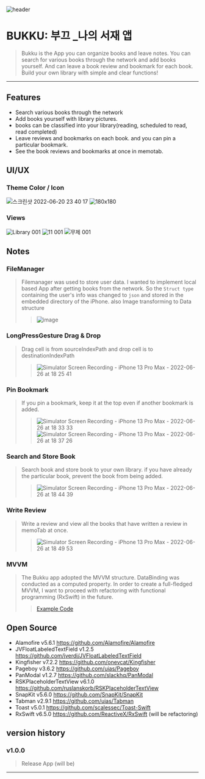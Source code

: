 ![header](https://capsule-render.vercel.app/api?type=soft&color=062C30&height=300&section=header&text=Bukku:%20부끄&fontSize=90&fontColor=FFFFFF)
# BUKKU: 부끄 _나의 서재 앱

> Bukku is the App you can organize books and leave notes. 
> You can search for various books through the network and add books yourself. 
> And can leave a book review and bookmark for each book. Build your own library with simple and clear functions!

---
## Features

- Search various books through the network
- Add books yourself with library pictures.
- books can be classified into your library(reading, scheduled to read, read completed)
- Leave reviews and bookmarks on each book. and you can pin a particular bookmark.
- See the book reviews and bookmarks at once in memotab.

## UI/UX
### Theme Color / Icon
![스크린샷 2022-06-20 23 40 17](https://user-images.githubusercontent.com/97531269/175806008-5065c54e-dc84-42f7-b797-afe77b5d18ca.png) 
 ![180x180](https://user-images.githubusercontent.com/97531269/175806479-6a4c59ff-f524-4cc6-8ddd-523c8e8156a3.png)
### Views
![Library 001](https://user-images.githubusercontent.com/97531269/175805970-5621f7fb-5bf6-4752-86f3-87fbd1630d20.jpeg)
![11 001](https://user-images.githubusercontent.com/97531269/175806555-d90b2861-a167-4cd5-92d2-823aec099e03.jpeg)
![무제 001](https://user-images.githubusercontent.com/97531269/175806709-6ce4958e-5209-4b1e-bc4a-81f7ebffbfc0.jpeg)

## Notes

### FileManager

> Filemanager was used to store user data. I wanted to implement local based App after getting books from the network. So the ```Struct type``` containing the user's info was changed to ```json``` and stored in the embedded directory of the iPhone. also Image transforming to Data structure
>> ![image](https://user-images.githubusercontent.com/97531269/175807758-86bd555a-3f78-47d8-8d23-908193ba8922.png)

### LongPressGesture Drag & Drop 
> Drag cell is from sourceIndexPath and drop cell is to destinationIndexPath
>>![Simulator Screen Recording - iPhone 13 Pro Max - 2022-06-26 at 18 25 41](https://user-images.githubusercontent.com/97531269/175807875-2bf24f9e-fa79-42f0-9855-446b418ae41b.gif)

### Pin Bookmark
> If you pin a bookmark, keep it at the top even if another bookmark is added.
>>![Simulator Screen Recording - iPhone 13 Pro Max - 2022-06-26 at 18 33 33](https://user-images.githubusercontent.com/97531269/175808190-5fdd9936-6067-4823-a148-0bb40c06e54f.gif)
>>![Simulator Screen Recording - iPhone 13 Pro Max - 2022-06-26 at 18 37 26](https://user-images.githubusercontent.com/97531269/175808302-5e363c5e-95ec-4ec4-9068-bc9ebebd8874.gif)

### Search and Store Book
> Search book and store book to your own library. if you have already the particular book, prevent the book from being added. 
>>![Simulator Screen Recording - iPhone 13 Pro Max - 2022-06-26 at 18 44 39](https://user-images.githubusercontent.com/97531269/175808622-2a94add2-d7d8-4a0b-a674-09d9d44a8118.gif)

### Write Review 
> Write a review and view all the books that have written a review in memoTab at once.
>>![Simulator Screen Recording - iPhone 13 Pro Max - 2022-06-26 at 18 49 53](https://user-images.githubusercontent.com/97531269/175808747-aa7fb3e0-ddd3-48fc-a70c-e966cc9549bd.gif)

### MVVM 
> The Bukku app adopted the MVVM structure. DataBinding was conducted as a computed property. In order to create a full-fledged MVVM, I want to proceed with refactoring with functional programming (RxSwift) in the future. 
>> [Example Code](https://github.com/eung7/Bukku/blob/master/Bukku/ViewModels/LibraryTab/LibraryDetailViewModel.swift)

## Open Source

- Alamofire v5.6.1 https://github.com/Alamofire/Alamofire
- JVFloatLabeledTextField v1.2.5 https://github.com/jverdi/JVFloatLabeledTextField
- Kingfisher v7.2.2 https://github.com/onevcat/Kingfisher
- Pageboy v3.6.2 https://github.com/uias/Pageboy
- PanModal v1.2.7 https://github.com/slackhq/PanModal
- RSKPlaceholderTextView v6.1.0 https://github.com/ruslanskorb/RSKPlaceholderTextView
- SnapKit v5.6.0 https://github.com/SnapKit/SnapKit
- Tabman v2.9.1 https://github.com/uias/Tabman
- Toast v5.0.1 https://github.com/scalessec/Toast-Swift
- RxSwift v6.5.0 https://github.com/ReactiveX/RxSwift (will be refactoring)

## version history

### v1.0.0
> Release App (will be)

---

